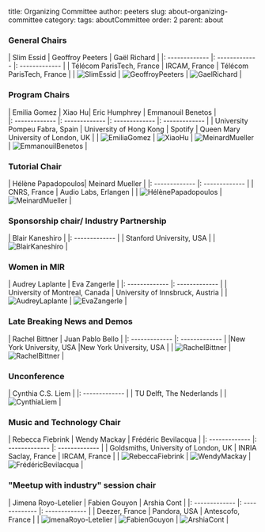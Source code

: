 title: Organizing Committee
author: peeters
slug: about-organizing-committee
category:
tags: aboutCommittee
order: 2
parent: about

### General Chairs

| Slim Essid |  Geoffroy Peeters | Gaël Richard  |
|: -------------   |: ------------- |: ------------- |
| Télécom ParisTech, France | IRCAM, France | Télécom ParisTech, France |
| ![SlimEssid]({filename}/images/people_slimessid_200.png) | ![GeoffroyPeeters]({filename}/images/people_geoffroypeeters_200.png) | ![GaelRichard]({filename}/images/people_gaelrichard_200.png) |


### Program Chairs

| Emilia Gomez | Xiao Hu| Eric Humphrey | Emmanouil Benetos |  
|: -------------   |: ------------- |: ------------- |: ------------- |
| University Pompeu Fabra, Spain | University of Hong Kong | Spotify | Queen Mary University of London, UK |
| ![EmiliaGomez]({filename}/images/people_gomez_200.png) | ![XiaoHu]({filename}/images/people_xiaoxhu_200.jpg) | ![MeinardMueller]({filename}/images/people_humphrey_200.jpg) | ![EmmanouilBenetos]({filename}/images/people_benetos_200.jpg) |

### Tutorial Chair

| Hélène Papadopoulos| Meinard Mueller |
|: -------------   |: -------------   |
| CNRS, France | Audio Labs, Erlangen |
| ![HélènePapadopoulos]({filename}/images/unknown_200.png) | ![MeinardMueller]({filename}/images/people_mueller_200.jpg) |

### Sponsorship chair/ Industry Partnership

| Blair Kaneshiro |
|: -------------   |
| Stanford University, USA |
| ![BlairKaneshiro]({filename}/images/people_kaneshiro_200.jpg) |

### Women in MIR

| Audrey Laplante | Eva Zangerle |
|: -------------   |: -------------   |
| University of Montreal, Canada |  University of Innsbruck, Austria |
| ![AudreyLaplante]({filename}/images/people_laplante_200.jpg) | ![EvaZangerle]({filename}/images/people_zangerle_200.jpg) |


### Late Breaking News and Demos

| Rachel Bittner | Juan Pablo Bello |
|: -------------   |: ------------- |
|New York University, USA |New York University, USA |
| ![RachelBittner]({filename}/images/people_bittner_200.jpg) | ![RachelBittner]({filename}/images/people_bello_200.png) |

### Unconference

| Cynthia C.S. Liem |
|: -------------   |
| TU Delft, The Nederlands |
| ![CynthiaLiem]({filename}/images/people_liem_200.png) |

### Music and Technology Chair

| Rebecca Fiebrink | Wendy Mackay |  Frédéric Bevilacqua |
|: -------------   |: -------------   |: -------------   |
| Goldsmiths, University of London, UK | INRIA Saclay, France | IRCAM, France |
| ![RebeccaFiebrink]({filename}/images/people_fiebrink_200.png) | ![WendyMackay]({filename}/images/people_mackay_200.jpg) | ![FrédéricBevilacqua]({filename}/images/unknown_200.png) |

### "Meetup with industry" session chair

| Jimena Royo-Letelier | Fabien Gouyon | Arshia Cont |
|: -------------   |: -------------   |: -------------   |
| Deezer, France | Pandora, USA | Antescofo, France |
| ![imenaRoyo-Letelier]({filename}/images/people_jimena_200.png) | ![FabienGouyon]({filename}/images/people_gouyon_200.jpg) | ![ArshiaCont]({filename}/images/people_cont_200.jpg) |
